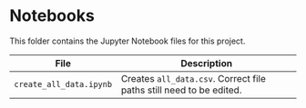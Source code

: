 # Notebooks

This folder contains the Jupyter Notebook files for this project.

| File | Description |
| ----- | -----|
| `create_all_data.ipynb` | Creates `all_data.csv`. Correct file paths still need to be edited. | 